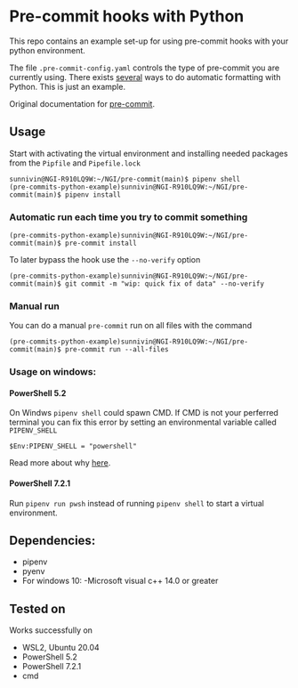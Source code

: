 # Pre-commit hooks with Python

This repo contains an example set-up for using pre-commit hooks with your python environment.

The file `.pre-commit-config.yaml` controls the type of pre-commit you are currently using. There exists [several](https://towardsdatascience.com/pre-commit-hooks-you-must-know-ff247f5feb7e) ways to do automatic formatting with Python. This is just an example.

Original documentation for [pre-commit](https://pre-commit.com/).

## Usage

Start with activating the virtual environment and installing needed packages from the `Pipfile` and `Pipefile.lock`

```
sunnivin@NGI-R910LQ9W:~/NGI/pre-commit(main)$ pipenv shell
(pre-commits-python-example)sunnivin@NGI-R910LQ9W:~/NGI/pre-commit(main)$ pipenv install 
```

### Automatic run each time you try to commit something 
```
(pre-commits-python-example)sunnivin@NGI-R910LQ9W:~/NGI/pre-commit(main)$ pre-commit install 
```
To later bypass the hook use the `--no-verify` option 
```
(pre-commits-python-example)sunnivin@NGI-R910LQ9W:~/NGI/pre-commit(main)$ git commit -m "wip: quick fix of data" --no-verify
```

### Manual run 
You can do a manual `pre-commit` run on all files with the command
```
(pre-commits-python-example)sunnivin@NGI-R910LQ9W:~/NGI/pre-commit(main)$ pre-commit run --all-files
```



### Usage on windows:

#### PowerShell 5.2 
On Windws `pipenv shell` could spawn CMD. If CMD is not your perferred terminal you can fix this error by setting an environmental variable called `PIPENV_SHELL`
```
$Env:PIPENV_SHELL = "powershell"
```
Read more about why [here](https://github.com/pypa/pipenv/issues/4264).

#### PowerShell 7.2.1 
Run `pipenv run pwsh` instead of running `pipenv shell` to start a virtual environment. 


## Dependencies:
- pipenv
- pyenv
- For windows 10:
    -Microsoft visual c++ 14.0 or greater

## Tested on 
Works successfully on 
- WSL2, Ubuntu 20.04 
- PowerShell 5.2
- PowerShell 7.2.1 
- cmd 
